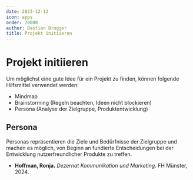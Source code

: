```yaml
---
date: 2023-12-12
icon: apps
order: 70000
author: Bastian Brugger
title: Projekt initiieren
---
```


# Projekt initiieren

Um möglichst eine gute Idee für ein Projekt zu finden, können folgende Hilfsmittel verwendet werden:

- Mindmap
- Brainstorming (Regeln beachten, Ideen nicht blockieren)
- Persona (Analyse der Zielgruppe, Produktentwicklung)

## Persona

Personas repräsentieren die Ziele und Bedürfnisse der Zielgruppe und machen es möglich, von Beginn an fundierte Entscheidungen bei der Entwicklung nutzerfreundlicher Produkte zu treffen.

- **Hoffman, Ronja.** _Dezernat Kommunikation und Marketing._ FH Münster, 2024.
